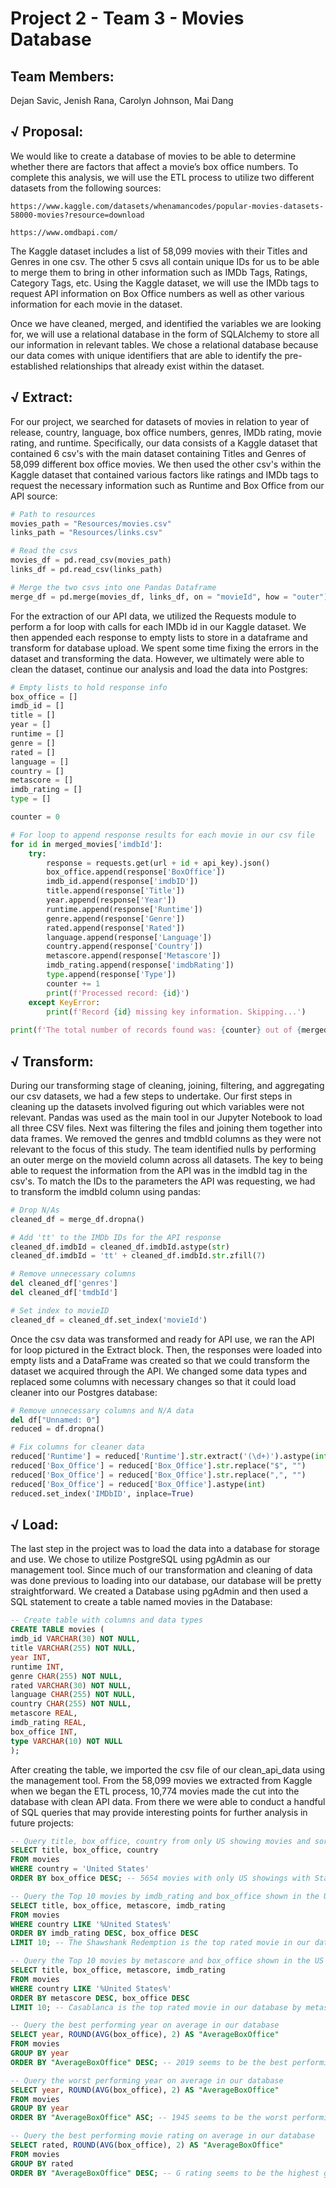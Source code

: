 # Project 2 - Team 3 - Movies Database
## Team Members: 
Dejan Savic, Jenish Rana, Carolyn Johnson, Mai Dang 

## √ Proposal:

We would like to create a database of movies to be able to determine whether there are factors that affect a movie’s box office numbers. To complete this analysis, we will use the ETL process to utilize two different datasets from the following sources:</br>

    https://www.kaggle.com/datasets/whenamancodes/popular-movies-datasets-58000-movies?resource=download

    https://www.omdbapi.com/

The Kaggle dataset includes a list of 58,099 movies with their Titles and Genres in one csv. The other 5 csvs all contain unique IDs for us to be able to merge them to bring in other information such as IMDb Tags, Ratings, Category Tags, etc. Using the Kaggle dataset, we will use the IMDb tags to request API information on Box Office numbers as well as other various information for each movie in the dataset.</br>

Once we have cleaned, merged, and identified the variables we are looking for, we will use a relational database in the form of SQLAlchemy to store all our information in relevant tables. We chose a relational database because our data comes with unique identifiers that are able to identify the pre-established relationships that already exist within the dataset.</br>

## √ Extract: 
 For our project, we searched for datasets of movies in relation to year of release, country, language, box office numbers, genres, IMDb rating, movie rating, and runtime. Specifically, our data consists of a Kaggle dataset that contained 6 csv's with the main dataset containing Titles and Genres of 58,099 different box office movies. We then used the other csv's within the Kaggle dataset that contained various factors like ratings and IMDb tags to request the necessary information such as Runtime and Box Office from our API source:</br>

  ```Python
  # Path to resources
  movies_path = "Resources/movies.csv"
  links_path = "Resources/links.csv"

  # Read the csvs
  movies_df = pd.read_csv(movies_path)
  links_df = pd.read_csv(links_path)

  # Merge the two csvs into one Pandas Dataframe
  merge_df = pd.merge(movies_df, links_df, on = "movieId", how = "outer")
  ```
  For the extraction of our API data, we utilized the Requests module to perform a for loop with calls for each IMDb id in our Kaggle dataset. We then appended each response to empty lists to store in a dataframe and transform for database upload. We spent some time fixing the errors in the dataset and transforming the data. However, we ultimately were able to clean the dataset, continue our analysis and load the data into Postgres:</br>

  ```Python
  # Empty lists to hold response info
  box_office = []
  imdb_id = []
  title = []
  year = []
  runtime = []
  genre = []
  rated = []
  language = []
  country = []
  metascore = []
  imdb_rating = []
  type = []

  counter = 0

  # For loop to append response results for each movie in our csv file
  for id in merged_movies['imdbId']:
      try:
          response = requests.get(url + id + api_key).json()
          box_office.append(response['BoxOffice'])
          imdb_id.append(response['imdbID'])
          title.append(response['Title'])
          year.append(response['Year'])
          runtime.append(response['Runtime'])
          genre.append(response['Genre'])
          rated.append(response['Rated'])
          language.append(response['Language'])
          country.append(response['Country'])
          metascore.append(response['Metascore'])
          imdb_rating.append(response['imdbRating'])
          type.append(response['Type'])
          counter += 1
          print(f'Processed record: {id}')
      except KeyError:
          print(f'Record {id} missing key information. Skipping...')
      
  print(f'The total number of records found was: {counter} out of {merged_movies.imdbId.count()}')
  ```

## √ Transform: 
  During our transforming stage of cleaning, joining, filtering, and aggregating our csv datasets, we had a few steps to undertake. Our first steps in cleaning up the datasets involved figuring out which variables were not relevant. Pandas was used as the main tool in our Jupyter Notebook to load all three CSV files. Next was filtering the files and joining them together into data frames. We removed the genres and tmdbId columns as they were not relevant to the focus of this study. The team identified nulls by performing an outer merge on the movieId column across all datasets. The key to being able to request the information from the API was in the imdbId tag in the csv's. To match the IDs to the parameters the API was requesting, we had to transform the imdbId column using pandas: </br>
  
  ```Python
  # Drop N/As
  cleaned_df = merge_df.dropna()

  # Add 'tt' to the IMDb IDs for the API response
  cleaned_df.imdbId = cleaned_df.imdbId.astype(str)
  cleaned_df.imdbId = 'tt' + cleaned_df.imdbId.str.zfill(7)

  # Remove unnecessary columns
  del cleaned_df['genres']
  del cleaned_df['tmdbId']

  # Set index to movieID
  cleaned_df = cleaned_df.set_index('movieId')
  ```

  Once the csv data was transformed and ready for API use, we ran the API for loop pictured in the Extract block. Then, the responses were loaded into empty lists and a DataFrame was created so that we could transform the dataset we acquired through the API. We changed some data types and replaced some columns with necessary changes so that it could load cleaner into our Postgres database:</br>

  ```Python
  # Remove unnecessary columns and N/A data
  del df["Unnamed: 0"]
  reduced = df.dropna()

  # Fix columns for cleaner data
  reduced['Runtime'] = reduced['Runtime'].str.extract('(\d+)').astype(int)
  reduced['Box_Office'] = reduced['Box_Office'].str.replace("$", "")
  reduced['Box_Office'] = reduced['Box_Office'].str.replace(",", "")
  reduced['Box_Office'] = reduced['Box_Office'].astype(int)
  reduced.set_index('IMDbID', inplace=True)
  ```
    
## √ Load: 
  The last step in the project was to load the data into a database for storage and use. We chose to utilize PostgreSQL using pgAdmin as our management tool. Since much of our transformation and cleaning of data was done previous to loading into our database, our database will be pretty straightforward. We created a Database using pgAdmin and then used a SQL statement to create a table named movies in the Database:</br>

  ```SQL
  -- Create table with columns and data types
  CREATE TABLE movies (
  imdb_id VARCHAR(30) NOT NULL,
  title VARCHAR(255) NOT NULL,
  year INT,
  runtime INT,
  genre CHAR(255) NOT NULL,
  rated VARCHAR(30) NOT NULL,
  language CHAR(255) NOT NULL,
  country CHAR(255) NOT NULL,
  metascore REAL,
  imdb_rating REAL,
  box_office INT,
  type VARCHAR(10) NOT NULL
);
  ```

  After creating the table, we imported the csv file of our clean_api_data using the management tool. From the 58,099 movies we extracted from Kaggle when we began the ETL process, 10,774 movies made the cut into the database with clean API data. From there we were able to conduct a handful of SQL queries that may provide interesting points for further analysis in future projects:

  ```SQL
  -- Query title, box_office, country from only US showing movies and sort by descending order of box_office
SELECT title, box_office, country 
FROM movies 
WHERE country = 'United States' 
ORDER BY box_office DESC; -- 5654 movies with only US showings with Star Wars VII the highest domestic box_office number

-- Query the Top 10 movies by imdb_rating and box_office shown in the US 
SELECT title, box_office, metascore, imdb_rating 
FROM movies 
WHERE country LIKE '%United States%' 
ORDER BY imdb_rating DESC, box_office DESC 
LIMIT 10; -- The Shawshank Redemption is the top rated movie in our database by imdb_rating, yet it does not have the highest box_office number

-- Query the Top 10 movies by metascore and box_office shown in the US 
SELECT title, box_office, metascore, imdb_rating 
FROM movies 
WHERE country LIKE '%United States%' 
ORDER BY metascore DESC, box_office DESC 
LIMIT 10; -- Casablanca is the top rated movie in our database by metascore, with the highest box_office number of the max metascore

-- Query the best performing year on average in our database
SELECT year, ROUND(AVG(box_office), 2) AS "AverageBoxOffice" 
FROM movies 
GROUP BY year 
ORDER BY "AverageBoxOffice" DESC; -- 2019 seems to be the best performing year on average of all movies in our database

-- Query the worst performing year on average in our database
SELECT year, ROUND(AVG(box_office), 2) AS "AverageBoxOffice" 
FROM movies 
GROUP BY year 
ORDER BY "AverageBoxOffice" ASC; -- 1945 seems to be the worst performing year on average of all movies in our database

-- Query the best performing movie rating on average in our database
SELECT rated, ROUND(AVG(box_office), 2) AS "AverageBoxOffice" 
FROM movies 
GROUP BY rated 
ORDER BY "AverageBoxOffice" DESC; -- G rating seems to be the highest grossing rating category on average
  ```

 

 
